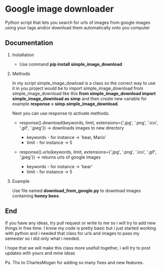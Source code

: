 Google image downloader
=======================
Python script that lets you search for urls of images from google images using your tags and/or download them automatically onto you computer

Documentation
-------------

1. Installation

   - Use command **pip install simple_image_download**
   
2. Methods

   In my script simple_image_dowload is a class so the correct way to use it in you project would be to import simple_image_download
   from simple_image_download like this **from simple_image_download import simple_image_download as simp** and then create new variable
   for example **response = simp.simple_image_download**.
   
   Next you can use response to activate methods:
   
   - response().download(keywords, limit, extensions={'.jpg', '.png', '.ico', '.gif', '.jpeg'}) -> downloads images to new directory
     - keywords - for instance -> 'bear, Mario'
	 - limit - for instance -> 5
	 
   - response().urls(keywords, limit, extensions={'.jpg', '.png', '.ico', '.gif', '.jpeg'}) -> returns urls of google images
     - keywords - for instance -> 'bear'
	 - limit - for instance -> 5

3. Example
	
	Use file named **download_from_google.py** to download images containing **honey bees**.
	
End
---

If you have any ideas, try pull request or write to me so i will try to add new things in free time.
I know my code is pretty basic but i just started working with python and i needed that class for urls and images to pass my semester so i did only
what i needed. 

I hope that we will make this class more usefull together, i will try to post updates with yours and mine ideas

Ps. Thx to CharlesMogan for adding so many fixes and new features.

